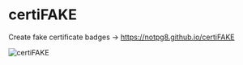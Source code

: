 # certiFAKE

Create fake certificate badges -> https://notpg8.github.io/certiFAKE

![certiFAKE](https://user-images.githubusercontent.com/93882841/168591303-50d5d97a-3ae3-41b0-8f5c-b3824d9bef9c.png)
